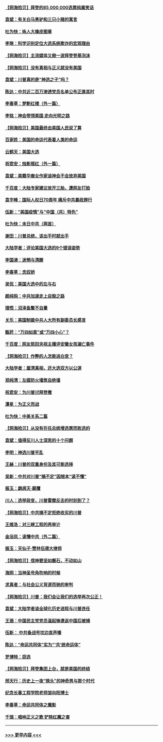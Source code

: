 #### [【网海拾贝】拜登的85,000,000选票纯属笑话](../pages/nsc993/n12626569.md?t=12171802) 
#### [袁斌：有关白马黑驴和三只小猪的寓言](../pages/nsc993/n12626198.md?t=12171802) 
#### [吐为快：咏人大橡皮图章](../pages/nsc993/n12624470.md?t=12171802) 
#### [李琳：科学识别定位大选系统欺诈的宏观理由](../pages/nsc993/n12624340.md?t=12171802) 
#### [【网海拾贝】主流媒体又掀一波拜登登基泡沫](../pages/nsc993/n12624000.md?t=12171802) 
#### [【网海拾贝】没有真相与正义就没有美国](../pages/nsc993/n12621885.md?t=12171802) 
#### [袁斌：川普真的是“神选之子”吗？](../pages/nsc993/n12621749.md?t=12171802) 
#### [陈达：中共近二百万渗透党员名单公布正逢其时](../pages/nsc993/n12620870.md?t=12171802) 
#### [李春草：梦断红楼（外一篇）](../pages/nsc993/n12619122.md?t=12171802) 
#### [李铭：神会带领美国 走向光明之路](../pages/nsc993/n12618584.md?t=12171802) 
#### [【网海拾贝】美国最终由美国人民说了算](../pages/nsc993/n12617255.md?t=12171802) 
#### [百家姓：美国的命运代表着人类的命运](../pages/nsc993/n12615838.md?t=12171802) 
#### [云鹤天：美国大选](../pages/nsc993/n12615994.md?t=12171802) 
#### [祝君安：烛影摇红（外一篇）](../pages/nsc993/n12615975.md?t=12171802) 
#### [袁斌：美籍华裔女作家谈神会不会放弃美国](../pages/nsc993/n12615263.md?t=12171802) 
#### [千百度：大陆专家建议放开三胎，遭网友打脸](../pages/nsc993/n12614456.md?t=12171802) 
#### [袁宇峰：国际人权日70周年 痛斥中共暴政罪行](../pages/nsc993/n12611965.md?t=12171802) 
#### [伍新：“美国疫情”与“中国（共）特色”](../pages/nsc993/n12611463.md?t=12171802) 
#### [吐为快：末日中共（两首）](../pages/nsc993/n12611461.md?t=12171802) 
#### [谢田：川普总统，该出手时就出手](../pages/nsc993/n12610905.md?t=12171802) 
#### [大陆学者：评论美国大选的9个错误姿势](../pages/nsc993/n12609586.md?t=12171802) 
#### [李国涛：迷惘与清醒](../pages/nsc993/n12607532.md?t=12171802) 
#### [李春草：念奴娇](../pages/nsc993/n12607083.md?t=12171802) 
#### [吴侃：美国大选中的左与右](../pages/nsc993/n12607054.md?t=12171802) 
#### [颜纯钩：中共加速走上自毁之路](../pages/nsc993/n12606473.md?t=12171802) 
#### [理悟：沼泽鱼鳖不自量](../pages/nsc993/n12606454.md?t=12171802) 
#### [关乐：美国制裁中共人大所有副委员长感言](../pages/nsc993/n12606442.md?t=12171802) 
#### [甄莳：“万四如意”或“万四小心”？](../pages/nsc993/n12606091.md?t=12171802) 
#### [千百度：网友怒怼央视主播评安徽女孩溺亡事件](../pages/nsc993/n12605370.md?t=12171802) 
#### [【网海拾贝】作弊的人怎能进白宫？](../pages/nsc993/n12603546.md?t=12171802) 
#### [大陆学者：厘清真相，还大选双方以公道](../pages/nsc993/n12603475.md?t=12171802) 
#### [郑纯清：左媒防火墙筑自绝墙](../pages/nsc993/n12602226.md?t=12171802) 
#### [祝君安：为川普讨拜登檄](../pages/nsc993/n12602199.md?t=12171802) 
#### [潭星：为正义而战](../pages/nsc993/n12600926.md?t=12171802) 
#### [吐为快：中美关系二篇](../pages/nsc993/n12600908.md?t=12171802) 
#### [【网海拾贝】从没有在任总统增选票而败选的](../pages/nsc993/n12600435.md?t=12171802) 
#### [袁斌：值得反川人士深思的十个问题](../pages/nsc993/n12600332.md?t=12171802) 
#### [李明：神选川普平乱](../pages/nsc993/n12599751.md?t=12171802) 
#### [王赫：川普的双重身份及其可能选择](../pages/nsc993/n12599723.md?t=12171802) 
#### [吴新：中共对川普“搞不定”因根本“读不懂”](../pages/nsc993/n12599502.md?t=12171802) 
#### [振玉：鹧鸪天‧颠覆](../pages/nsc993/n12599494.md?t=12171802) 
#### [川人：选举政变，川普雷霆反击的时刻到了？](../pages/nsc993/n12599291.md?t=12171802) 
#### [【网海拾贝】中共搞不定拒绝收买的川普](../pages/nsc993/n12598955.md?t=12171802) 
#### [王维洛：对三峡工程的再审计](../pages/nsc993/n12598436.md?t=12171802) 
#### [金浴凤：读懂中共（外二篇）](../pages/nsc993/n12597943.md?t=12171802) 
#### [振玉：天仙子‧赞林伍德大律师](../pages/nsc993/n12597929.md?t=12171802) 
#### [【网海拾贝】信神要坚如磐石，不动如山](../pages/nsc993/n12597901.md?t=12171802) 
#### [海网：当神圣号角吹响的时候](../pages/nsc993/n12595891.md?t=12171802) 
#### [求真者：与社会公义背道而驰的审判](../pages/nsc993/n12595868.md?t=12171802) 
#### [【网海拾贝】川普：我们会让我们的选举再次公正！](../pages/nsc993/n12594930.md?t=12171802) 
#### [袁斌：大陆学者谈全球化历史进程与川普连任](../pages/nsc993/n12594690.md?t=12171802) 
#### [王涵：中国民主党党员温起锋遣返中国后被捕](../pages/nsc993/n12594540.md?t=12171802) 
#### [伍新： 中共备战号坟边哀声嚎](../pages/nsc993/n12593086.md?t=12171802) 
#### [陈达：“命运共同体”实为“‘共’统命运体”](../pages/nsc993/n12590865.md?t=12171802) 
#### [罗博特：窃选](../pages/nsc993/n12590619.md?t=12171802) 
#### [【网海拾贝】拜登集团上台，就是美国的终结](../pages/nsc993/n12589725.md?t=12171802) 
#### [邢天行：历史上一夜“换头”的神奇男与那个时代](../pages/nsc993/n12589424.md?t=12171802) 
#### [纪念长春工程学院老师邹向阳博士](../pages/nsc993/n12585390.md?t=12171802) 
#### [李春草：命运共同体之魔影](../pages/nsc993/n12585026.md?t=12171802) 
#### [千瑞：唱响正义之歌 铲除红魔之害](../pages/nsc993/n12585002.md?t=12171802) 

----
#### [ >>> 更早内容 <<< ](../indexes/nsc993-earlier.md)
